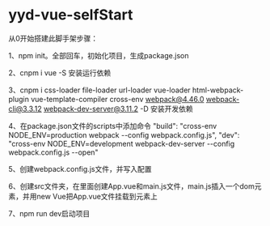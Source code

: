 # yyd-vue-selfStart
从0开始搭建此脚手架步骤：

1、npm init。全部回车，初始化项目，生成package.json

2、cnpm i vue -S     安装运行依赖

3、cnpm i css-loader file-loader url-loader vue-loader html-webpack-plugin vue-template-compiler cross-env webpack@4.46.0 webpack-cli@3.3.12 webpack-dev-server@3.11.2 -D    安装开发依赖

4、在package.json文件的scripts中添加命令
    "build": "cross-env NODE_ENV=production webpack --config webpack.config.js",
    "dev": "cross-env NODE_ENV=development webpack-dev-server --config webpack.config.js --open"

5、创建webpack.config.js文件，并写入配置

6、创建src文件夹，在里面创建App.vue和main.js文件，main.js插入一个dom元素，并用new Vue把App.vue文件挂载到元素上

7、npm run dev启动项目
